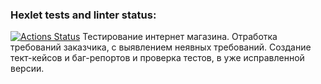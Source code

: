 ### Hexlet tests and linter status:
[![Actions Status](https://github.com/Besoliska/qa-engineer-project-84/actions/workflows/hexlet-check.yml/badge.svg)](https://github.com/Besoliska/qa-engineer-project-84/actions)
Тестирование интернет магазина. Отработка требований заказчика, с выявлением неявных требований. Создание тект-кейсов и баг-репортов и проверка тестов, в уже исправленной версии.
